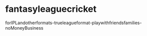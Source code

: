 # fantasyleaguecricket
forIPLandotherformats-trueleagueformat-playwithfriendsfamilies-noMoneyBusiness
